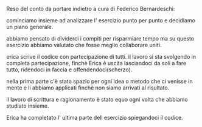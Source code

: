 Reso del conto da portare indietro a cura di Federico Bernardeschi:

cominciamo insieme ad analizzare l' esercizio punto per punto e decidiamo un piano generale.

abbiamo pensato di dividerci i compiti per risparmiare tempo ma su questo esercizio abbiamo valutato che fosse meglio collaborare uniti.

erica scrive il codice con partecipazione di tutti.
il lavoro si sta svolgendo in completa partecipazione, finchè Erica è uscita lasciandoci da soli a fare tutto, ridendoci in faccia e offendendoci(scherzo).

nella prima parte c'è stato spazio per ogni idea o metodo che ci venisse in mente e li abbiamo applicati finchè non siamo arrivati al risultato.

il lavoro di scrittura e ragionamento è stato equo ogni volta che abbiamo studiato insieme.

Erica ha completato l' ultima parte dell esercizio spiegandoci il codice.